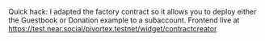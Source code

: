Quick hack: I adapted the factory contract so it allows you to deploy either the Guestbook or Donation example to a subaccount. Frontend live at https://test.near.social/pivortex.testnet/widget/contractcreator
